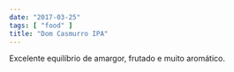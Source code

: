 ```yaml
---
date: "2017-03-25"
tags: [ "food" ]
title: "Dom Casmurro IPA"
---
```

Excelente equilíbrio de amargor, frutado e muito aromático.
